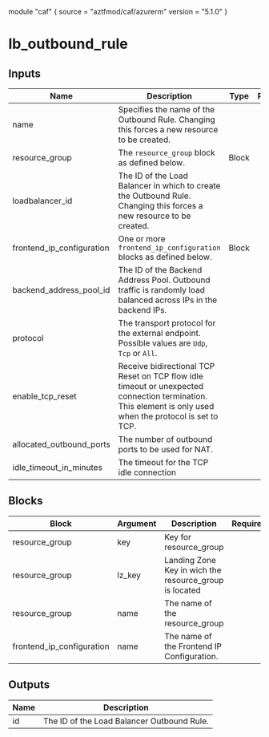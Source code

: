 module "caf" {
  source  = "aztfmod/caf/azurerm"
  version = "5.1.0"
}

# lb_outbound_rule

## Inputs
| Name | Description | Type | Required |
|------|-------------|------|:--------:|
|name| Specifies the name of the Outbound Rule. Changing this forces a new resource to be created.||True|
|resource_group|The `resource_group` block as defined below.|Block|True|
|loadbalancer_id| The ID of the Load Balancer in which to create the Outbound Rule. Changing this forces a new resource to be created.||True|
|frontend_ip_configuration| One or more `frontend_ip_configuration` blocks as defined below.| Block |True|
|backend_address_pool_id| The ID of the Backend Address Pool. Outbound traffic is randomly load balanced across IPs in the backend IPs.||True|
|protocol| The transport protocol for the external endpoint. Possible values are `Udp`, `Tcp` or `All`.||True|
|enable_tcp_reset| Receive bidirectional TCP Reset on TCP flow idle timeout or unexpected connection termination. This element is only used when the protocol is set to TCP.||False|
|allocated_outbound_ports| The number of outbound ports to be used for NAT.||False|
|idle_timeout_in_minutes| The timeout for the TCP idle connection||False|

## Blocks
| Block | Argument | Description | Required |
|-------|----------|-------------|----------|
|resource_group| key | Key for  resource_group||| Required if  |
|resource_group| lz_key |Landing Zone Key in wich the resource_group is located|||True|
|resource_group| name | The name of the resource_group |||True|
|frontend_ip_configuration|name| The name of the Frontend IP Configuration.|||True|

## Outputs
| Name | Description |
|------|-------------|
|id|The ID of the Load Balancer Outbound Rule.|||
